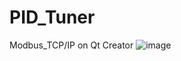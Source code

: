 # PID_Tuner
Modbus_TCP/IP on Qt Creator
![image](https://user-images.githubusercontent.com/81642936/195982248-b731d5eb-5c85-44b5-ba14-fde6b966ce4f.png)
